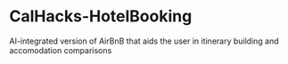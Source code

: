 # CalHacks-HotelBooking
AI-integrated version of AirBnB that aids the user in itinerary building and accomodation comparisons
